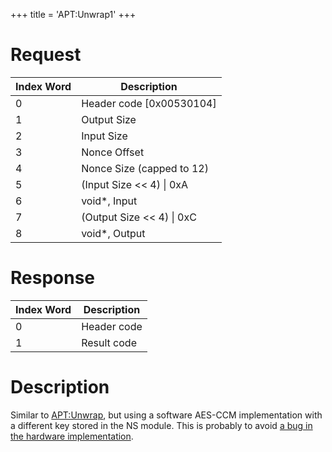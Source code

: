 +++
title = 'APT:Unwrap1'
+++

# Request

| Index Word | Description                 |
|------------|-----------------------------|
| 0          | Header code \[0x00530104\]  |
| 1          | Output Size                 |
| 2          | Input Size                  |
| 3          | Nonce Offset                |
| 4          | Nonce Size (capped to 12)   |
| 5          | (Input Size \<\< 4) \| 0xA  |
| 6          | void\*, Input               |
| 7          | (Output Size \<\< 4) \| 0xC |
| 8          | void\*, Output              |

# Response

| Index Word | Description |
|------------|-------------|
| 0          | Header code |
| 1          | Result code |

# Description

Similar to [<APT:Unwrap>](APT:Unwrap "wikilink"), but using a software
AES-CCM implementation with a different key stored in the NS module.
This is probably to avoid [a bug in the hardware
implementation](AES_Registers#CCM_mode_pitfall "wikilink").
